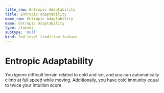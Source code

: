 ```yaml
---
title_raw: Entropic Adaptability
title: Entropic Adaptability
name_raw: Entropic Adaptability
name: Entropic Adaptability
type: classes
subtype: 'null'
kind: 2nd-level tradition feature
---
```


# Entropic Adaptability

You ignore difficult terrain related to cold and ice, and you can automatically climb at full speed while moving. Additionally, you have cold immunity equal to twice your Intuition score.
